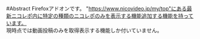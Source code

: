 #Abstract
Firefoxアドオンです。
"https://www.nicovideo.jp/my/top"にある最新ニコレポ内に特定の種類のニコレポのみを表示する機能追加する機能を持っています。  
現時点では動画投稿のみを取得表示する機能しか付いていません。
